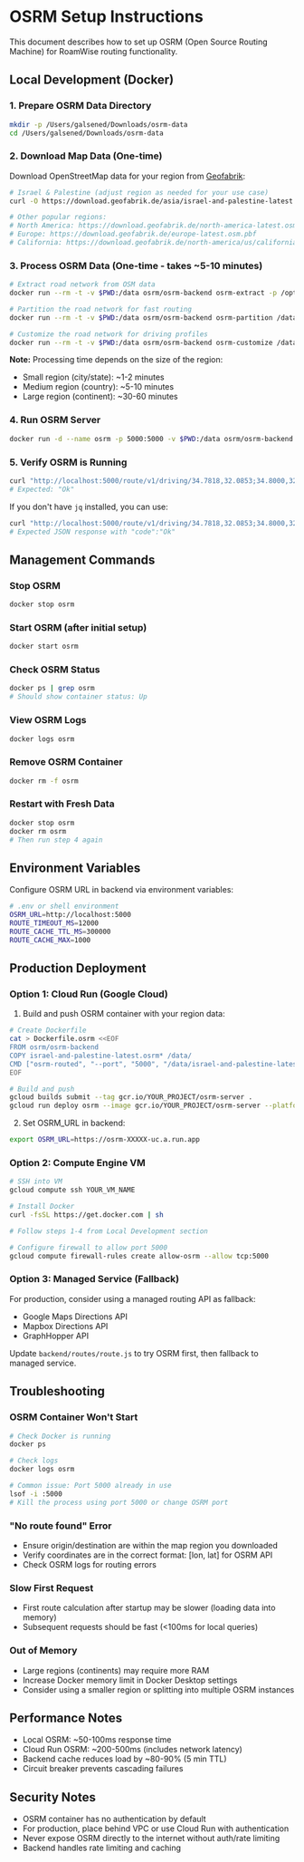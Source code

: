 # OSRM Setup Instructions

This document describes how to set up OSRM (Open Source Routing Machine) for RoamWise routing functionality.

## Local Development (Docker)

### 1. Prepare OSRM Data Directory

```bash
mkdir -p /Users/galsened/Downloads/osrm-data
cd /Users/galsened/Downloads/osrm-data
```

### 2. Download Map Data (One-time)

Download OpenStreetMap data for your region from [Geofabrik](https://download.geofabrik.de/):

```bash
# Israel & Palestine (adjust region as needed for your use case)
curl -O https://download.geofabrik.de/asia/israel-and-palestine-latest.osm.pbf

# Other popular regions:
# North America: https://download.geofabrik.de/north-america-latest.osm.pbf
# Europe: https://download.geofabrik.de/europe-latest.osm.pbf
# California: https://download.geofabrik.de/north-america/us/california-latest.osm.pbf
```

### 3. Process OSRM Data (One-time - takes ~5-10 minutes)

```bash
# Extract road network from OSM data
docker run --rm -t -v $PWD:/data osrm/osrm-backend osrm-extract -p /opt/car.lua /data/israel-and-palestine-latest.osm.pbf

# Partition the road network for fast routing
docker run --rm -t -v $PWD:/data osrm/osrm-backend osrm-partition /data/israel-and-palestine-latest.osrm

# Customize the road network for driving profiles
docker run --rm -t -v $PWD:/data osrm/osrm-backend osrm-customize /data/israel-and-palestine-latest.osrm
```

**Note:** Processing time depends on the size of the region:
- Small region (city/state): ~1-2 minutes
- Medium region (country): ~5-10 minutes
- Large region (continent): ~30-60 minutes

### 4. Run OSRM Server

```bash
docker run -d --name osrm -p 5000:5000 -v $PWD:/data osrm/osrm-backend osrm-routed --port 5000 /data/israel-and-palestine-latest.osrm
```

### 5. Verify OSRM is Running

```bash
curl "http://localhost:5000/route/v1/driving/34.7818,32.0853;34.8000,32.0800?overview=false" | jq .code
# Expected: "Ok"
```

If you don't have `jq` installed, you can use:
```bash
curl "http://localhost:5000/route/v1/driving/34.7818,32.0853;34.8000,32.0800?overview=false"
# Expected JSON response with "code":"Ok"
```

## Management Commands

### Stop OSRM
```bash
docker stop osrm
```

### Start OSRM (after initial setup)
```bash
docker start osrm
```

### Check OSRM Status
```bash
docker ps | grep osrm
# Should show container status: Up
```

### View OSRM Logs
```bash
docker logs osrm
```

### Remove OSRM Container
```bash
docker rm -f osrm
```

### Restart with Fresh Data
```bash
docker stop osrm
docker rm osrm
# Then run step 4 again
```

## Environment Variables

Configure OSRM URL in backend via environment variables:

```bash
# .env or shell environment
OSRM_URL=http://localhost:5000
ROUTE_TIMEOUT_MS=12000
ROUTE_CACHE_TTL_MS=300000
ROUTE_CACHE_MAX=1000
```

## Production Deployment

### Option 1: Cloud Run (Google Cloud)

1. Build and push OSRM container with your region data:
```bash
# Create Dockerfile
cat > Dockerfile.osrm <<EOF
FROM osrm/osrm-backend
COPY israel-and-palestine-latest.osrm* /data/
CMD ["osrm-routed", "--port", "5000", "/data/israel-and-palestine-latest.osrm"]
EOF

# Build and push
gcloud builds submit --tag gcr.io/YOUR_PROJECT/osrm-server .
gcloud run deploy osrm --image gcr.io/YOUR_PROJECT/osrm-server --platform managed --region us-central1 --allow-unauthenticated --port 5000
```

2. Set OSRM_URL in backend:
```bash
export OSRM_URL=https://osrm-XXXXX-uc.a.run.app
```

### Option 2: Compute Engine VM

```bash
# SSH into VM
gcloud compute ssh YOUR_VM_NAME

# Install Docker
curl -fsSL https://get.docker.com | sh

# Follow steps 1-4 from Local Development section

# Configure firewall to allow port 5000
gcloud compute firewall-rules create allow-osrm --allow tcp:5000
```

### Option 3: Managed Service (Fallback)

For production, consider using a managed routing API as fallback:
- Google Maps Directions API
- Mapbox Directions API
- GraphHopper API

Update `backend/routes/route.js` to try OSRM first, then fallback to managed service.

## Troubleshooting

### OSRM Container Won't Start
```bash
# Check Docker is running
docker ps

# Check logs
docker logs osrm

# Common issue: Port 5000 already in use
lsof -i :5000
# Kill the process using port 5000 or change OSRM port
```

### "No route found" Error
- Ensure origin/destination are within the map region you downloaded
- Verify coordinates are in the correct format: [lon, lat] for OSRM API
- Check OSRM logs for routing errors

### Slow First Request
- First route calculation after startup may be slower (loading data into memory)
- Subsequent requests should be fast (<100ms for local queries)

### Out of Memory
- Large regions (continents) may require more RAM
- Increase Docker memory limit in Docker Desktop settings
- Consider using a smaller region or splitting into multiple OSRM instances

## Performance Notes

- Local OSRM: ~50-100ms response time
- Cloud Run OSRM: ~200-500ms (includes network latency)
- Backend cache reduces load by ~80-90% (5 min TTL)
- Circuit breaker prevents cascading failures

## Security Notes

- OSRM container has no authentication by default
- For production, place behind VPC or use Cloud Run with authentication
- Never expose OSRM directly to the internet without auth/rate limiting
- Backend handles rate limiting and caching
